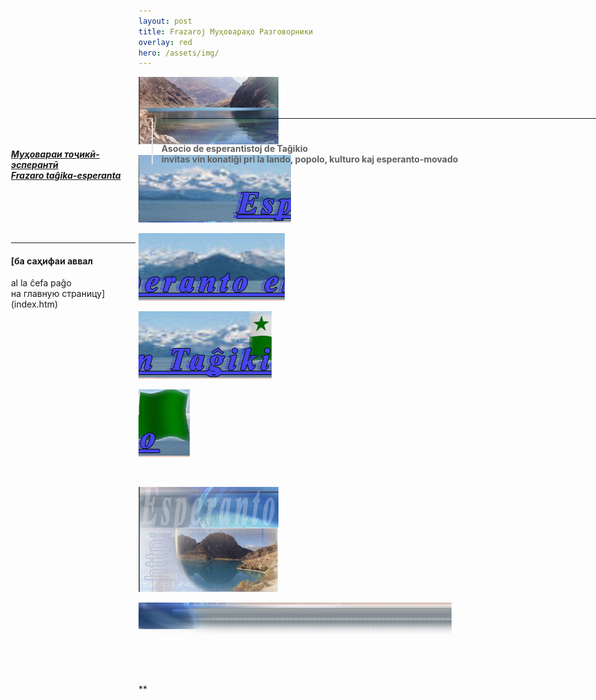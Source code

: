```yaml
---
layout: post
title: Frazaroj Муҳовараҳо Разговорники
overlay: red
hero: /assets/img/
---
```


![](frazaroj.files/esperanto_01.jpg)

![](frazaroj.files/esperanto_02.jpg)

![](frazaroj.files/esperanto_03.jpg)

![](frazaroj.files/esperanto_04.jpg)

![](frazaroj.files/esperanto_05.jpg)

![](frazaroj.files/spacer.gif)

![](frazaroj.files/esperanto_06.jpg)

![](frazaroj.files/esperanto_07.jpg)

![](frazaroj.files/spacer.gif)

<div id="Layer1" style="Z-INDEX: 1; LEFT: 225px; WIDTH: 777px; POSITION: absolute; TOP: 206px; HEIGHT: 393px">

> # 
> 
> <div data-align="center">
> 
> ****
> 
> </div>
> 
>   
>   
> 
> # 
> 
> <div data-align="center">
> 
> **Asocio de esperantistoj de Taĝikio  
> invitas vin konatiĝi pri la lando, popolo, kulturo kaj
> esperanto-movado**
> 
> </div>
> 
>   

</div>

![](frazaroj.files/spacer.gif)

<div id="layer2" style="Z-INDEX: 2; LEFT: 24px; WIDTH: 199px; POSITION: absolute; TOP: 280px; HEIGHT: 25px">

***<span lang="ru"> [Муҳовараи тоҷикӣ-эсперантӣ  
Frazaro taĝika-esperanta](muhovara.htm) </span>***

</div>

<div id="layer2" style="position: absolute; width: 199px; height: 25px; z-index: 2; left: 24px;
 top: 430px">

******

#### [ба саҳифаи аввал  
al la ĉefa paĝo  
на главную страницу](index.htm)

</div>

**


